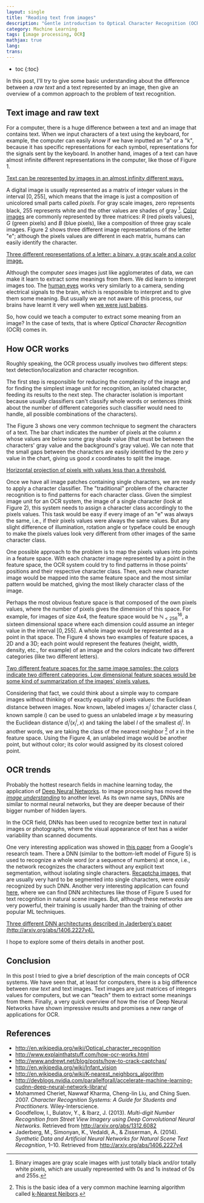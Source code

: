 ```yaml
---
layout: single
title: "Reading text from images"
description: "Gentle introduction to Optical Character Recognition (OCR)"
category: Machine Learning
tags: [image processing, OCR]
mathjax: true
lang:
trans:
---
```



* toc
{:toc}

In this post, I'll try to give some basic understanding about the difference between
a *raw text* and a text represented by an image, then give an overview of a common
approach to the problem of text recognition.

## Text image and raw text

For a computer, there is a huge difference between a text and an image that contains
text. When we input characters of a text using the keyboard, for example, the
computer can easily *know* if we have inputted an "a" or a "k", because it has
specific representations for each symbol, representations for the signals sent by the
keyboard. In another hand, images of a text can have almost infinite different
representations in the computer, like those of Figure 1.


[Text can be represented by images in an almost infinity different ways.](http://www.unselfishblowout.com/KillerText/images/TextExamples.jpg)

A digital image is usually represented as a matrix of integer values in the
interval $[0, 255]$, which means that the image is just a composition of
unicolored small parts called *pixels*.
For gray scale images, zero represents black, 255 represents white and the
other values are shades of gray [^1].
[Color images](http://en.wikipedia.org/wiki/Color_image) are commonly
represented by three matrices: $R$ (red pixels values), $G$ (green pixels) and
$B$ (blue pixels), like a composition of three gray scale images.
Figure 2 shows three different image representations of the letter "e"; although
the pixels values are different in each matrix, humans can easily identify
the character.

[^1]: Binary images are gray scale images with just totally black and/or totally white pixels, which are usually represented with 0s and 1s instead of 0s and 255s.


[Three different representations of a letter: a binary, a gray scale and a color image.](http://annystudio.com/misc/anti-aliased-fonts-hurt/text-rendering-methods.gif)

Although the computer *sees* images just like agglomerates of data, we can make it
learn to extract some meanings from them. We did learn to interpret images too.
The [human eyes](http://www.healthline.com/human-body-maps/optic-nerve)
works very similarly to a camera, sending electrical signals to the
brain, which is responsible to interpret and to give them some meaning. But usually
we are not aware of this process, our brains have learnt it very well when
[we were just babies](http://en.wikipedia.org/wiki/Infant_vision).

So, how could we teach a computer to extract some meaning from an image? In the
case of texts, that is where *Optical Character Recognition* (OCR) comes in.

## How OCR works

Roughly speaking, the OCR process usually involves two different steps: text
detection/localization and character recognition.

The first step is responsible for reducing the complexity of the image and for
finding the simplest image unit for recognition, an isolated character, feeding
its results to the next step.
The character isolation is important because usually classifiers can't classify
whole words or sentences (think about the number of different categories such
classifier would need to handle, all possible combinations of the characters).

The Figure 3 shows one very common technique to segment the characters of
a text.
The bar chart indicates the number of pixels at the column $x$ whose values are
below some gray shade value (that must be between the characters' gray value
and the background's gray value).
We can note that the small gaps between the characters are easily identified
by the zero $y$ value in the chart, giving us good $x$ coordinates to split
the image.

<!-- The first step is very important
when we want to extract text from natural images or when we don't even know if
there really is any text in the image. Otherwise, for simplicity, we could focus
on the second step, which is fundamental for any image that has text.
-->


[Horizontal projection of pixels with values less than a threshold.](http://i.stack.imgur.com/SfJ1G.png)

Once we have all image patches containing single characters, we are ready to
apply a character classifier.
The "traditional" problem of the character recognition is to find patterns for each
character class. Given the simplest image unit for an OCR system, the image
of a single character (look at Figure 2), this system needs to assign a
character class accordingly to the pixels values.
This task would be easy if every image of an "e" was always the
same, i.e., if their pixels values were always the same values. But any slight
difference of illumination, rotation angle or typeface could be enough to make
the pixels values look very different from other images of the same character
class.

One possible approach to the problem is to map the pixels values into points in
a feature space.
With each character image represented by a point in the feature space, the OCR
system could try to find patterns in those points' positions and their respective
character class.
Then, each new character image would be mapped into the same
feature space and the most similar pattern would be matched, giving the most likely
character class of the image.

Perhaps the most obvious feature space is that composed of the own pixels values,
where the number of pixels gives the dimension of this space. For example, for images
of size 4x4, the feature space would be $\mathbb{N}_{<256}^{16}$, a sixteen dimensional
space where each dimension could assume an integer value in the interval $[0, 255]$.
A whole image would be represented as a point in that space.
The Figure 4 shows two examples of feature spaces, a 2D and a 3D; each point
would represent the features (height, width, density, etc., for example) of an
image and the colors indicate two different categories (like two different
letters).


[Two different feature spaces for the same image samples; the colors indicate two different categories. Low dimensional feature spaces would be some kind of summarization of the images' pixels values.](http://i.stack.imgur.com/SVYgd.jpg)

Considering that fact, we could think about a simple way to compare images without
thinking of exactly equality of pixels values: the Euclidean distance between images.
Now known, labeled images $x_l^i$ (character class $l$, known sample $i$) can
be used to guess an unlabeled image $x$ by measuring the Euclidean distance
$d_l^i(x_l^i, x)$ and taking the label $l$ of the smallest $d_l^i$.
In another words, we are taking the class of the nearest neighbor [^2] of $x$ in the
feature space. Using the Figure 4, an unlabeled image would be another point, but
without color; its color would assigned by its closest colored point.

[^2]: This is the basic idea of a very common machine learning algorithm called [k-Nearest Neibors](http://en.wikipedia.org/wiki/K-nearest_neighbors_algorithm).

## OCR trends

Probably the hottest research fields in machine learning today, the application of
[Deep Neural Networks](http://devblogs.nvidia.com/parallelforall/accelerate-machine-learning-cudnn-deep-neural-network-library/).
to image processing has moved the
[*image understanding*](http://googleresearch.blogspot.com.br/2014/09/building-deeper-understanding-of-images.html)
to another level.
As its own name says, DNNs are similar to normal neural networks, but they are
deeper because of their bigger number of hidden layers.

In the OCR field, DNNs has been used to recognize better text in natural images or
photographs, where the visual appearance of text has a wider variability than
scanned documents.

One very interesting application was showed in
[this paper](http://arxiv.org/abs/1312.6082) from a Google's research team.
There a DNN (similar to the bottom-left model of Figure 5) is used to recognize
a whole word (or a sequence of numbers) at once, i.e., the network recognizes
the characters without any explicit text segmentation, without isolating
single characters.
[Recaptcha images](https://encrypted-tbn0.gstatic.com/images?q=tbn:ANd9GcQWV3rmKq-EmnZBD_UeLhbAQaPWeuoXWPUCTC7mKtfwztiWcb8G),
that are usually very hard to be segmented into single characters, were *easily*
recognized by such DNN.
Another very interesting application can found
[here](http://arxiv.org/abs/1406.2227v4), where we can find DNN architectures
like those of Figure 5 used for text recognition in natural scene images.
But, although these networks are very powerful, their training is usually harder
than the training of other popular ML techniques.

[Three different DNN architectures described in Jaderberg's paper (http://arxiv.org/abs/1406.2227v4).](http://www.robots.ox.ac.uk/~vgg/research/text/nips14.png)

I hope to explore some of theirs details in another post.

## Conclusion

In this post I tried to give a brief description of the main concepts of OCR systems.
We have seen that, at least for computers, there is a big difference between
*raw text* and text images.
Text images are just matrices of integers values for computers, but we can "teach"
them to extract some meanings from them.
Finally, a very quick overview of how the rise of Deep Neural Networks have
shown impressive results and promises a new range of applications for OCR.


## References

* http://en.wikipedia.org/wiki/Optical_character_recognition
* http://www.explainthatstuff.com/how-ocr-works.html
* http://www.andrewt.net/blog/posts/how-to-crack-captchas/
* http://en.wikipedia.org/wiki/Infant_vision
* http://en.wikipedia.org/wiki/K-nearest_neighbors_algorithm
* http://devblogs.nvidia.com/parallelforall/accelerate-machine-learning-cudnn-deep-neural-network-library/
* Mohammed Cheriet, Nawwaf Kharma, Cheng-lin Liu, and Ching Suen. 2007. *Character Recognition Systems: A Guide for Students and Practitioners.* Wiley-Interscience.
* Goodfellow, I., Bulatov, Y., & Ibarz, J. (2013). *Multi-digit Number Recognition from Street View Imagery using Deep Convolutional Neural Networks.* Retrieved from http://arxiv.org/abs/1312.6082
* Jaderberg, M., Simonyan, K., Vedaldi, A., & Zisserman, A. (2014). *Synthetic Data and Artificial Neural Networks for Natural Scene Text Recognition*, 1–10. Retrieved from http://arxiv.org/abs/1406.2227v4

